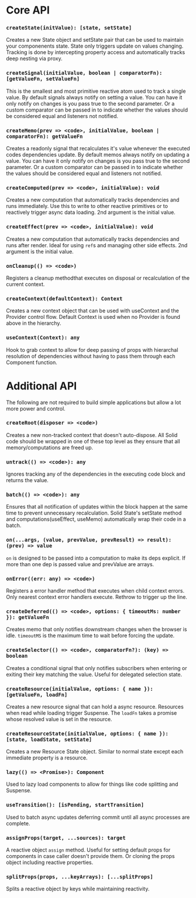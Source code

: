 # Core API

### `createState(initValue): [state, setState]`

Creates a new State object and setState pair that can be used to maintain your componenents state. State only triggers update on values changing. Tracking is done by intercepting property access and automatically tracks deep nesting via proxy.

### `createSignal(initialValue, boolean | comparatorFn): [getValueFn, setValueFn]`

This is the smallest and most primitive reactive atom used to track a single value. By default signals always notify on setting a value. You can have it only notify on changes is you pass true to the second parameter. Or a custom comparator can be passed in to indicate whether the values should be considered equal and listeners not notified.

### `createMemo(prev => <code>, initialValue, boolean | comparatorFn): getValueFn`

Creates a readonly signal that recalculates it's value whenever the executed codes dependencies update. By default memos always notify on updating a value. You can have it only notify on changes is you pass true to the second parameter. Or a custom comparator can be passed in to indicate whether the values should be considered equal and listeners not notified.

### `createComputed(prev => <code>, initialValue): void`

Creates a new computation that automatically tracks dependencies and runs immediately. Use this to write to other reactive primitives or to reactively trigger async data loading. 2nd argument is the initial value.

### `createEffect(prev => <code>, initialValue): void`

Creates a new computation that automatically tracks dependencies and runs after render. Ideal for using `ref`s and managing other side effects. 2nd argument is the initial value.

### `onCleanup(() => <code>)`

Registers a cleanup methodthat executes on disposal or recalculation of the current context.

### `createContext(defaultContext): Context`

Creates a new context object that can be used with useContext and the Provider control flow. Default Context is used when no Provider is found above in the hierarchy.

### `useContext(Context): any`

Hook to grab context to allow for deep passing of props with hierarchal resolution of dependencies without having to pass them through each Component function.

# Additional API

The following are not required to build simple applications but allow a lot more power and control.

### `createRoot(disposer => <code>)`

Creates a new non-tracked context that doesn't auto-dispose. All Solid code should be wrapped in one of these top level as they ensure that all memory/computations are freed up.

### `untrack(() => <code>): any`

Ignores tracking any of the dependencies in the executing code block and returns the value.

### `batch(() => <code>): any`

Ensures that all notification of updates within the block happen at the same time to prevent unnecessary recalculation. Solid State's setState method and computations(useEffect, useMemo) automatically wrap their code in a batch.

### `on(...args, (value, prevValue, prevResult) => result): (prev) => value`
`on` is designed to be passed into a computation to make its deps explicit. If more than one dep is passed value and prevValue are arrays.

### `onError((err: any) => <code>)`

Registers a error handler method that executes when child context errors. Only nearest context error handlers execute. Rethrow to trigger up the line.

### `createDeferred(() => <code>, options: { timeoutMs: number }): getValueFn`

Creates memo that only notifies downstream changes when the browser is idle. `timeoutMS` is the maximum time to wait before forcing the update.

### `createSelector(() => <code>, comparatorFn?): (key) => boolean`

Creates a conditional signal that only notifies subscribers when entering or exiting their key matching the value. Useful for delegated selection state.

### `createResource(initialValue, options: { name }): [getValueFn, loadFn]`

Creates a new resource signal that can hold a async resource. Resources when read while loading trigger Suspense. The `loadFn` takes a promise whose resolved value is set in the resource.

### `createResourceState(initialValue, options: { name }): [state, loadState, setState]`

Creates a new Resource State object. Similar to normal state except each immediate property is a resource.

### `lazy(() => <Promise>): Component`

Used to lazy load components to allow for things like code splitting and Suspense.

### `useTransition(): [isPending, startTransition]`

Used to batch async updates deferring commit until all async processes are complete.

### `assignProps(target, ...sources): target`

A reactive object `assign` method. Useful for setting default props for components in case caller doesn't provide them. Or cloning the props object including reactive properties.

### `splitProps(props, ...keyArrays): [...splitProps]`

Splits a reactive object by keys while maintaining reactivity.